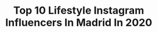 ---
title: Top 10 Lifestyle Instagram Influencers In Madrid In 2020
description: >-
  Find top lifestyle Instagram influencers in Madrid in 2020. Most popular hashtags: #madrid #lifestyle #yomequedoencasa #love.
platform: Instagram
profiles:
  - username: "sweetmadness_sv"
    fullname: >-
      𝚂𝚊𝚛𝚊𝚒 𝚅𝚎𝚐𝚊
    location: "Spain"
    followers: 6672
    engagement: 672
    commentsToLikes: 0.322664
    id: ck5zminjpmn5u0i14bnqxou7g
    verified: false
    hashtags: "#tendencia, #hotelesbonitos, #covid, #spain"
  - username: "_palomalago"
    fullname: >-
      PALOMA LAGO
    location: "Spain"
    followers: 17450
    engagement: 425
    commentsToLikes: 0.127491
    id: ck5c4ji061hfa0i11n3qnbbhl
    verified: false
    hashtags: "#outfitoftheday, #ensusmanos, #beautiful, #gold"
  - username: "manu.canadas"
    fullname: >-
      Manu Cañadas
    location: "Spain"
    followers: 12096
    engagement: 551
    commentsToLikes: 0.062622
    id: ck6tlrzbj6j6z0j71s8c7fgcp
    verified: false
    hashtags: "#style, #instatravel, #men, #skullst"
  - username: "gemavalentinafg"
    fullname: >-
      VALENTINAFG
    location: "Spain"
    followers: 30311
    engagement: 341
    commentsToLikes: 0.045607
    id: ck13994ykk4xx0i19schrucpf
    verified: false
    hashtags: "#mexicana, #humor, #bisexual, #humorespa"
  - username: "chabelseijo"
    fullname: >-
      Chabel Seijo
    location: "Spain"
    followers: 33311
    engagement: 483
    commentsToLikes: 0.085130
    id: ck13bpzy1wmaq0i19duu56lbq
    verified: false
    hashtags: "#autumn, #bijoux, #teddycoat, #newco"
  - username: "josesuareza"
    fullname: >-
      Jose Suárez
    location: "Spain"
    followers: 87108
    engagement: 389
    commentsToLikes: 0.118724
    id: ck6tivjcl1ihs0j7180cbnurw
    verified: false
    hashtags: "#lifestyle, #nature, #yoelijosalvarvidas, #nohayexcusas"
  - username: "jcabezas0912"
    fullname: >-
      Javier Cabezas
    location: "Spain"
    followers: 18698
    engagement: 651
    commentsToLikes: 0.184856
    id: ck15q0tar0jzg0i1962leu0id
    verified: false
    hashtags: "#kalenjirunning, #sorteazo, #piano, #music"
  - username: "juanmidiez"
    fullname: >-
      Juanmi 🐱
    location: "Spain"
    followers: 25736
    engagement: 422
    commentsToLikes: 0.029506
    id: ck5hhqi289leg0i11xt8mou62
    verified: false
    hashtags: "#artsfestival, #coronavirus, #jaiwolf, #2wel"
  - username: "elmundo.en.mispies"
    fullname: >-
      Ｆａｍｉｌｙ  Ｔｒａｖｅｌｅｒ
    location: "Spain"
    followers: 23813
    engagement: 304
    commentsToLikes: 0.359709
    id: ck6ufkapuxk9m0j71i3xk822p
    verified: false
    hashtags: "#fesmorocco, #collectmoments, #everydayiceland, #wanderlife"
  - username: "memoriasdeunamesa"
    fullname: >-
      Ana Cristina
    location: "Spain"
    followers: 5536
    engagement: 594
    commentsToLikes: 0.228955
    id: ck6trv9cx1a8s0j71bec5l8f4
    verified: false
    hashtags: "#dsfloral, #panbrioche, #d2colores, #darkmood"
---